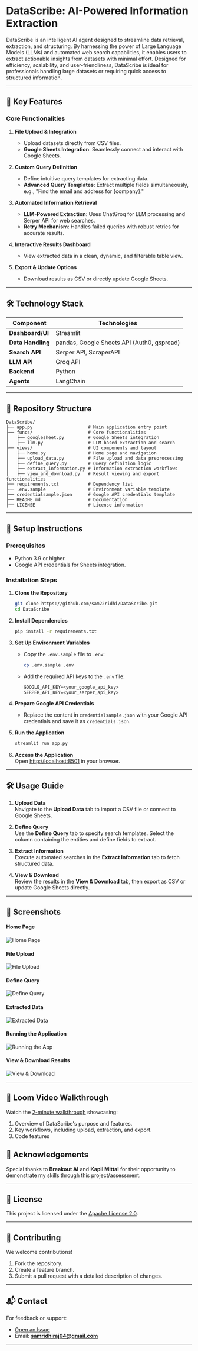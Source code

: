
# **DataScribe: AI-Powered Information Extraction**  

DataScribe is an intelligent AI agent designed to streamline data retrieval, extraction, and structuring. By harnessing the power of Large Language Models (LLMs) and automated web search capabilities, it enables users to extract actionable insights from datasets with minimal effort. Designed for efficiency, scalability, and user-friendliness, DataScribe is ideal for professionals handling large datasets or requiring quick access to structured information.  

---

## 🚀 **Key Features**  

### Core Functionalities  
1. **File Upload & Integration**  
   - Upload datasets directly from CSV files.  
   - **Google Sheets Integration**: Seamlessly connect and interact with Google Sheets.  

2. **Custom Query Definition**  
   - Define intuitive query templates for extracting data.  
   - **Advanced Query Templates**: Extract multiple fields simultaneously, e.g., "Find the email and address for {company}."  

3. **Automated Information Retrieval**  
   - **LLM-Powered Extraction**: Uses ChatGroq for LLM processing and Serper API for web searches.  
   - **Retry Mechanism**: Handles failed queries with robust retries for accurate results.  

4. **Interactive Results Dashboard**  
   - View extracted data in a clean, dynamic, and filterable table view.  

5. **Export & Update Options**  
   - Download results as CSV or directly update Google Sheets.  

---

## 🛠️ **Technology Stack**

| **Component**       | **Technologies**                           |
|----------------------|-------------------------------------------|
| **Dashboard/UI**     | Streamlit                                |
| **Data Handling**    | pandas, Google Sheets API (Auth0, gspread)|
| **Search API**       | Serper API, ScraperAPI                   |
| **LLM API**          | Groq API                                 |
| **Backend**          | Python                                   |
| **Agents**           | LangChain                                |

---

## 📂 **Repository Structure**

```
DataScribe/
├── app.py                     # Main application entry point
├── funcs/                     # Core functionalities
│   ├── googlesheet.py         # Google Sheets integration
│   ├── llm.py                 # LLM-based extraction and search
├── views/                     # UI components and layout
│   ├── home.py                # Home page and navigation
│   ├── upload_data.py         # File upload and data preprocessing
│   ├── define_query.py        # Query definition logic
│   ├── extract_information.py # Information extraction workflows
│   ├── view_and_download.py   # Result viewing and export functionalities
├── requirements.txt           # Dependency list
├── .env.sample                # Environment variable template
├── credentialsample.json      # Google API credentials template
├── README.md                  # Documentation
├── LICENSE                    # License information
```

---

## 📖 **Setup Instructions**

### Prerequisites  
- Python 3.9 or higher.  
- Google API credentials for Sheets integration.  

### Installation Steps  

1. **Clone the Repository**  
   ```bash
   git clone https://github.com/sam22ridhi/DataScribe.git
   cd DataScribe
   ```  

2. **Install Dependencies**  
   ```bash
   pip install -r requirements.txt
   ```  

3. **Set Up Environment Variables**  
   - Copy the `.env.sample` file to `.env`:  
     ```bash
     cp .env.sample .env
     ```  
   - Add the required API keys to the `.env` file:  
     ```plaintext
     GOOGLE_API_KEY=<your_google_api_key>
     SERPER_API_KEY=<your_serper_api_key>
     ```  

4. **Prepare Google API Credentials**  
   - Replace the content in `credentialsample.json` with your Google API credentials and save it as `credentials.json`.

5. **Run the Application**  
   ```bash
   streamlit run app.py
   ```  

6. **Access the Application**  
   Open [http://localhost:8501](http://localhost:8501) in your browser.  

---

## 🛠️ **Usage Guide**  

1. **Upload Data**  
   Navigate to the **Upload Data** tab to import a CSV file or connect to Google Sheets.  

2. **Define Query**  
   Use the **Define Query** tab to specify search templates. Select the column containing the entities and define fields to extract.  

3. **Extract Information**  
   Execute automated searches in the **Extract Information** tab to fetch structured data.  

4. **View & Download**  
   Review the results in the **View & Download** tab, then export as CSV or update Google Sheets directly.  

---

## 🌟 **Screenshots**  

#### **Home Page**  
![Home Page](screenshots/home.png)

#### **File Upload**  
![File Upload](screenshots/upload_data.png)

#### **Define Query**  
![Define Query](screenshots/define_query.png)

#### **Extracted Data**  
![Extracted Data](screenshots/extractinfo.png)

#### **Running the Application**  
![Running the App](screenshots/running.png)

#### **View & Download Results**  
![View & Download](screenshots/viewdown.png) 

---

## 📝 **Loom Video Walkthrough**  

Watch the [2-minute walkthrough](https://www.loom.com/share/2da6b8a8929b46698b4c61aa57d3b461?sid=ef63cba4-37db-468d-86f1-e52ee08d7e0c) showcasing:  
1. Overview of DataScribe's purpose and features.  
2. Key workflows, including upload, extraction, and export.  
3. Code features


## 🙌 **Acknowledgements**  

Special thanks to **Breakout AI** and **Kapil Mittal** for their opportunity to demonstrate my skills through this project/assessment.  

---

## 📜 **License**  

This project is licensed under the [Apache License 2.0](LICENSE).  

---

## 🤝 **Contributing**

We welcome contributions!  
1. Fork the repository.  
2. Create a feature branch.  
3. Submit a pull request with a detailed description of changes.

---

## 📬 **Contact**  

For feedback or support:  
- [Open an Issue](https://github.com/sam22ridhi/DataScribe/issues)  
- Email: **samridhiraj04@gmail.com**  

---  

